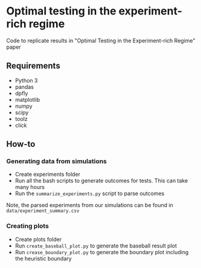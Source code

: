 # Optimal testing in the experiment-rich regime
Code to replicate results in "Optimal Testing in the Experiment-rich Regime" paper

## Requirements

- Python 3
- pandas
- dpfly
- matplotlib
- numpy
- scipy
- toolz
- click


## How-to

### Generating data from simulations

- Create experiments folder
- Run all the bash scripts to generate outcomes for tests. This can take many hours
- Run the `summarize_experiments.py` script to parse outcomes

Note, the parsed experiments from our simulations can be found in `data/experiment_summary.csv`

### Creating plots

- Create plots folder
- Run `create_baseball_plot.py` to generate the baseball result plot
- Run `crease_boundary_plot.py` to generate the boundary plot including the heuristic
boundary








